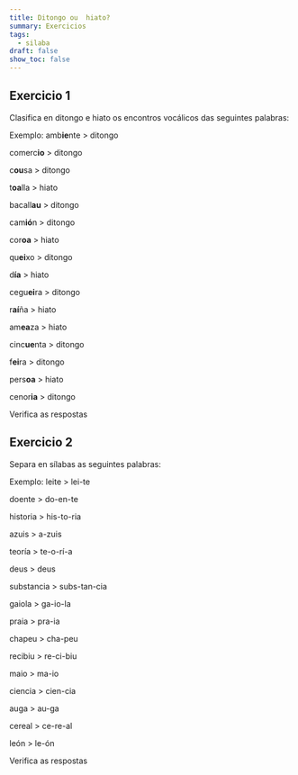 ```yaml
---
title: Ditongo ou  hiato?
summary: Exercicios
tags:
  - silaba
draft: false
show_toc: false
---
```

## Exercicio 1

Clasifica en ditongo e hiato os encontros vocálicos das seguintes palabras:

Exemplo: amb**ie**nte > ditongo

comerc**io** > <e-answer>ditongo</e-answer>

c**ou**sa > <e-answer>ditongo</e-answer>

t**oa**lla > <e-answer>hiato</e-answer>

bacall**au** > <e-answer>ditongo</e-answer>

cam**ió**n > <e-answer>ditongo</e-answer>

cor**oa** > <e-answer>hiato</e-answer>

qu**ei**xo > <e-answer>ditongo</e-answer>

d**ía** >  <e-answer>hiato</e-answer>

cegu**ei**ra  > <e-answer>ditongo</e-answer>

r**aí**ña > <e-answer>hiato</e-answer>

am**ea**za > <e-answer>hiato</e-answer>

cinc**ue**nta > <e-answer>ditongo</e-answer>

f**ei**ra > <e-answer>ditongo</e-answer>

pers**oa** > <e-answer>hiato</e-answer>

cenor**ia** > <e-answer>ditongo</e-answer>

<e-validate>Verifica as respostas</e-validate>

## Exercicio 2

Separa en sílabas as seguintes palabras:

Exemplo: leite > lei-te

doente > <e-answer>do-en-te</e-answer>

historia > <e-answer>his-to-ria</e-answer>

azuis > <e-answer>a-zuis</e-answer>

teoría > <e-answer>te-o-rí-a</e-answer>

deus > <e-answer>deus</e-answer>

substancia > <e-answer>subs-tan-cia</e-answer>

gaiola > <e-answer>ga-io-la</e-answer>

praia > <e-answer>pra-ia</e-answer>

chapeu > <e-answer>cha-peu</e-answer>

recibiu > <e-answer>re-ci-biu</e-answer>

maio > <e-answer>ma-io</e-answer>

ciencia > <e-answer>cien-cia</e-answer>

auga > <e-answer>au-ga</e-answer>

cereal > <e-answer>ce-re-al</e-answer>

león > <e-answer>le-ón</e-answer>

<e-validate>Verifica as respostas</e-validate>